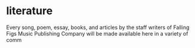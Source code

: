 # literature
Every song, poem, essay, books, and articles by the staff writers of Falling Figs Music Publishing Company will be made available here in a variety of comm
